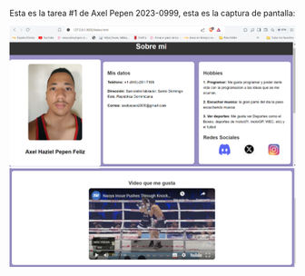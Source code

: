 Esta es la tarea #1 de Axel Pepen 2023-0999, esta es la captura de pantalla:

![Mi captura de pantalla parte 1](miTarea.png)
![Mi captura de pantalla parte 2](mitareaPart2.png)